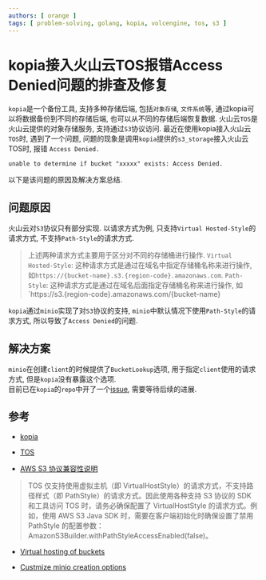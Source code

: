 ```yaml
---
authors: [ orange ]
tags: [ problem-solving, golang, kopia, volcengine, tos, s3 ]
---
```


# kopia接入火山云TOS报错Access Denied问题的排查及修复

`kopia`是一个备份工具, 支持多种存储后端, 包括`对象存储`, `文件系统`等,
通过kopia可以将数据备份到不同的存储后端, 也可以从不同的存储后端恢复数据.
火山云`TOS`是火山云提供的对象存储服务, 支持通过`S3`协议访问.
最近在使用kopia接入火山云`TOS`时, 遇到了一个问题, 问题的现象是调用`kopia`提供的`s3_storage`接入火山云TOS时, 报错
`Access Denied.`

```log
unable to determine if bucket "xxxxx" exists: Access Denied.
```

以下是该问题的原因及解决方案总结.

<!--truncate-->

## 问题原因

火山云对`S3`协议只有部分实现.
以请求方式为例, 只支持`Virtual Hosted-Style`的请求方式, 不支持`Path-Style`的请求方式.
> 上述两种请求方式主要用于区分对不同的存储桶进行操作.
> `Virtual Hosted-Style`:
> 这种请求方式是通过在域名中指定存储桶名称来进行操作, 如`https://{bucket-name}.s3.{region-code}.amazonaws.com`.
> `Path-Style`:
> 这种请求方式是通过在域名后面指定存储桶名称来进行操作, 如`https://s3.{region-code}.amazonaws.com/{bucket-name}

`kopia`通过`minio`实现了对`S3`协议的支持, `minio`中默认情况下使用`Path-Style`的请求方式,
所以导致了`Access Denied`的问题.

## 解决方案

`minio`在创建`client`的时候提供了`BucketLookup`选项, 用于指定`client`使用的请求方式, 但是`kopia`没有暴露这个选项.<br/>
目前已在`kopia`的`repo`中开了一个[issue](https://github.com/kopia/kopia/issues/3734), 需要等待后续的进展.

## 参考

- [kopia](https://github.com/kopia/kopia)
- [TOS](https://www.volcengine.com/docs/6349)

- [AWS S3 协议兼容性说明](https://www.volcengine.com/docs/6349/147050)

> TOS 仅支持使用虚拟主机（即 VirtualHostStyle）的请求方式，不支持路径样式（即 PathStyle）的请求方式。因此使用各种支持 S3 协议的
> SDK 和工具访问 TOS 时，请务必确保配置了 VirtualHostStyle 的请求方式。例如，使用 AWS S3 Java SDK 时，需要在客户端初始化时确保设置了禁用
> PathStyle 的配置参数：AmazonS3Builder.withPathStyleAccessEnabled(false)。

- [Virtual hosting of buckets](https://docs.aws.amazon.com/AmazonS3/latest/userguide/VirtualHosting.html?spm=a2c4g.11186623.0.0.6b9d64012JMDoP)

- [Custmize minio creation options](https://github.com/kopia/kopia/issues/3734)